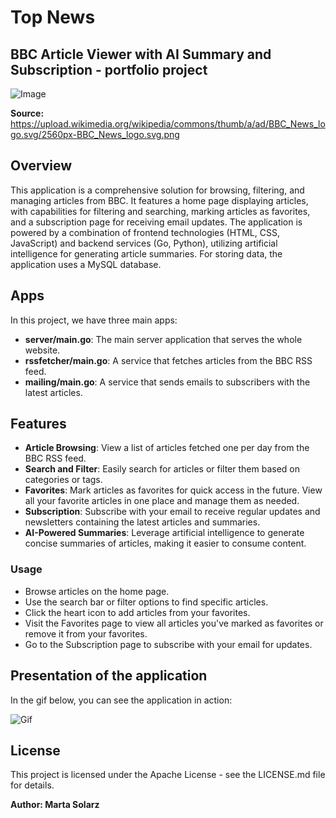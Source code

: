 # Top News
## BBC Article Viewer with AI Summary and Subscription - portfolio project

![Image](https://upload.wikimedia.org/wikipedia/commons/thumb/a/ad/BBC_News_logo.svg/2560px-BBC_News_logo.svg.png)

**Source:** https://upload.wikimedia.org/wikipedia/commons/thumb/a/ad/BBC_News_logo.svg/2560px-BBC_News_logo.svg.png

## Overview

This application is a comprehensive solution for browsing, filtering, and managing articles from BBC. 
It features a home page displaying articles, with capabilities for filtering and searching, marking articles as favorites, and a subscription page for receiving email updates. 
The application is powered by a combination of frontend technologies (HTML, CSS, JavaScript) and backend services (Go, Python), utilizing artificial intelligence for generating article summaries.
For storing data, the application uses a MySQL database.

## Apps

In this project, we have three main apps:
- **server/main.go**: The main server application that serves the whole website.
- **rssfetcher/main.go**: A service that fetches articles from the BBC RSS feed.
- **mailing/main.go**: A service that sends emails to subscribers with the latest articles.

## Features

- **Article Browsing**: View a list of articles fetched one per day from the BBC RSS feed.
- **Search and Filter**: Easily search for articles or filter them based on categories or tags.
- **Favorites**: Mark articles as favorites for quick access in the future. View all your favorite articles in one place and manage them as needed.
- **Subscription**: Subscribe with your email to receive regular updates and newsletters containing the latest articles and summaries.
- **AI-Powered Summaries**: Leverage artificial intelligence to generate concise summaries of articles, making it easier to consume content.

### Usage

- Browse articles on the home page.
- Use the search bar or filter options to find specific articles.
- Click the heart icon to add articles from your favorites.
- Visit the Favorites page to view all articles you've marked as favorites or remove it from your favorites.
- Go to the Subscription page to subscribe with your email for updates.

## Presentation of the application

In the gif below, you can see the application in action:

![Gif](portfolio.gif)


## License

This project is licensed under the Apache License - see the LICENSE.md file for details.

**Author: Marta Solarz**
